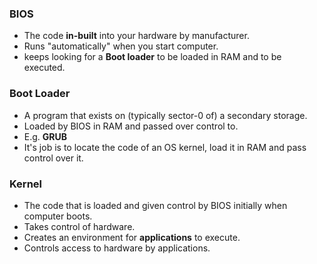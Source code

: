 ### BIOS
- The code **in-built** into your hardware by manufacturer.
- Runs "automatically" when you start computer.
- keeps looking for a **Boot loader** to be loaded in RAM and to be executed.
### Boot Loader
- A program that exists on (typically sector-0 of) a secondary storage.
- Loaded by BIOS in RAM and passed over control to. 
- E.g. **GRUB**
- It's job is to locate the code of an OS kernel, load it in RAM and pass control over it.
### Kernel
- The code that is loaded and given control by BIOS initially when computer boots.
- Takes control of hardware.
- Creates an environment for **applications** to execute.
- Controls access to hardware by applications.

